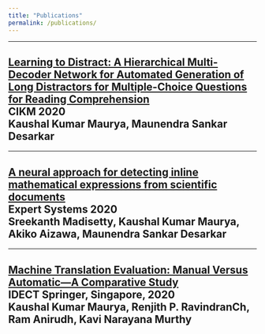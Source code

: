 ```yaml
---
title: "Publications"
permalink: /publications/
---
```


---
[Learning to Distract: A Hierarchical Multi-Decoder Network for Automated Generation of Long Distractors for Multiple-Choice Questions for Reading Comprehension](https://dl.acm.org/doi/pdf/10.1145/3340531.3411997?casa_token=AoVnsgDlMFwAAAAA:kF_UUAv4dl03chWfV1SP1q91bCtilH0-U3hBHl-Utjf6O61Ykgw4S_2Luo1HS0bmB20pZrfVHM0l)  
CIKM 2020  
**Kaushal Kumar Maurya**, Maunendra Sankar Desarkar  
---

---
[A neural approach for detecting inline mathematical expressions from scientific documents](https://onlinelibrary.wiley.com/doi/abs/10.1111/exsy.12576)  
Expert Systems 2020  
Sreekanth Madisetty, **Kaushal Kumar Maurya**, Akiko Aizawa, Maunendra Sankar Desarkar  
---

---
[Machine Translation Evaluation: Manual Versus Automatic—A Comparative Study](https://link.springer.com/chapter/10.1007/978-981-15-1097-7_45)  
IDECT Springer, Singapore, 2020  
**Kaushal Kumar Maurya**, Renjith P. RavindranCh, Ram Anirudh, Kavi Narayana Murthy  
---

